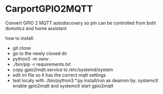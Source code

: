 # CarportGPIO2MQTT
Convert GPIO 2 MQTT autodiscovery so pin can be controlled from both domoticz and home assistant

how to install: 
- git clone <this repository>
- go to the newly cloned dir
- python3 -m venv .
- ./bin/pip -r requirements.txt
- copy gpio2mqtt.service to /etc/systemd/system
- edit ini file so it has the correct mqtt settings
- test localy with ./bin/python3 *.py  install/run as deamon by: systemctl enable gpio2mqtt and systemctl start gpio2mqtt
